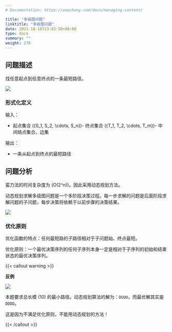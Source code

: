 ```yaml
---
# Documentation: https://wowchemy.com/docs/managing-content/

title: "多级图问题"
linktitle: "多级图问题"
date: 2021-10-16T23:03:50+08:00
type: docs
summary: ""
weight: 270
---
```


<!--more-->

## 问题描述

找任意起点到任意终点的一条最短路径。

![](/learn/algorithm/dynamic-programming/多级图问题1.png)

### 形式化定义

输入：

- 起点集合 \(\{S_1, S_2, \cdots, S_n\}\)- 终点集合 \(\{T_1, T_2, \cdots, T_m\}\)- 中间结点集合，边集

输出：

- 一条从起点到终点的最短路径

## 问题分析

蛮力法的时间复杂度为 \(O(2^n)\)。因此采用动态规划方法。

动态规划求解多级图问题是一个多阶段决策过程。每一步求解的问题是后面阶段求解问题的子问题，每步决策将依赖于以前步骤的决策结果。

![](/learn/algorithm/dynamic-programming/多级图问题2.png)

### 优化原则

优化函数的特点：任何最短路的子路径相对于子问题始、终点最短。

优化原则：一个最优决策序列的任何子序列本身一定是相对于子序列的初始和结束状态的最优决策序列。

{{< callout warning >}}

**反例**

![](/learn/algorithm/dynamic-programming/多级图问题3.png)

本题要求总长模 \(10\) 的最小路径。动态规划算法的解为：`DUUU`，而最优解其实是 `DDDD`。

这是因为不满足优化原则，不能用动态规划的方法！

{{< /callout >}}